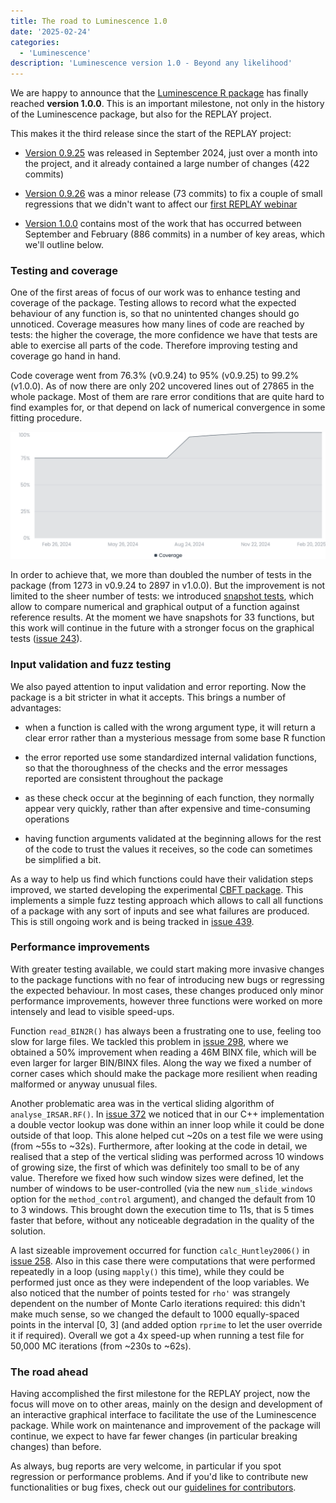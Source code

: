 ```yaml
---
title: The road to Luminescence 1.0
date: '2025-02-24'
categories:
  - 'Luminescence'
description: 'Luminescence version 1.0 - Beyond any likelihood'
---
```


We are happy to announce that the [Luminescence R package][lumi] has finally
reached **version 1.0.0**. This is an important milestone, not only in the
history of the Luminescence package, but also for the REPLAY project.

This makes it the third release since the start of the REPLAY project:

- [Version 0.9.25][rel925] was released in September 2024, just over a month
into the project, and it already contained a large number of changes
(422 commits)

- [Version 0.9.26][rel926] was a minor release (73 commits) to fix a couple of
small regressions that we didn't want to affect our [first REPLAY webinar][webin1]

- [Version 1.0.0][rel100] contains most of the work that has occurred between
September and February (886 commits) in a number of key areas, which we'll
outline below.

<!--more-->

### Testing and coverage

One of the first areas of focus of our work was to enhance testing and
coverage of the package. Testing allows to record what the expected behaviour
of any function is, so that no unintented changes should go unnoticed.
Coverage measures how many lines of code are reached by tests: the higher the
coverage, the more confidence we have that tests are able to exercise all
parts of the code. Therefore improving testing and coverage go hand in hand.

Code coverage went from 76.3% (v0.9.24) to 95% (v0.9.25) to 99.2% (v1.0.0).
As of now there are only 202 uncovered lines out of 27865 in the whole
package. Most of them are rare error conditions that are quite hard to
find examples for, or that depend on lack of numerical convergence in some
fitting procedure.

![](coverage.png)

In order to achieve that, we more than doubled the number of tests in the
package (from 1273 in v0.9.24 to 2897 in v1.0.0). But the improvement is not
limited to the sheer number of tests: we introduced [snapshot tests][snaps],
which allow to compare numerical and graphical output of a function against
reference results. At the moment we have snapshots for 33 functions, but
this work will continue in the future with a stronger focus on the graphical
tests ([issue 243][iss243]).


### Input validation and fuzz testing

We also payed attention to input validation and error reporting. Now the
package is a bit stricter in what it accepts. This brings a number of
advantages:

- when a function is called with the wrong argument type, it will return a
clear error rather than a mysterious message from some base R function

- the error reported use some standardized internal validation functions, so
that the thoroughness of the checks and the error messages reported are
consistent throughout the package

- as these check occur at the beginning of each function, they normally
appear very quickly, rather than after expensive and time-consuming operations

- having function arguments validated at the beginning allows for the rest
of the code to trust the values it receives, so the code can sometimes be
simplified a bit.

As a way to help us find which functions could have their validation steps
improved, we started developing the experimental [CBFT package][cbtf]. This
implements a simple fuzz testing approach which allows to call all functions
of a package with any sort of inputs and see what failures are produced. This
is still ongoing work and is being tracked in [issue 439][iss439].


### Performance improvements

With greater testing available, we could start making more invasive changes
to the package functions with no fear of introducing new bugs or regressing
the expected behaviour. In most cases, these changes produced only minor
performance improvements, however three functions were worked on more
intensely and lead to visible speed-ups.

Function `read_BIN2R()` has always been a frustrating one to use, feeling
too slow for large files. We tackled this problem in [issue 298][iss298],
where we obtained a 50% improvement when reading a 46M BINX file, which will
be even larger for larger BIN/BINX files. Along the way we fixed a number of
corner cases which should make the package more resilient when reading
malformed or anyway unusual files.

Another problematic area was in the vertical sliding algorithm of
`analyse_IRSAR.RF()`. In [issue 372][iss372] we noticed that in our C++
implementation a double vector lookup was done within an inner loop while
it could be done outside of that loop. This alone helped cut ~20s on a test
file we were using (from ~55s to ~32s). Furthermore, after looking at the
code in detail, we realised that a step of the vertical sliding was performed
across 10 windows of growing size, the first of which was definitely too
small to be of any value. Therefore we fixed how such window sizes were
defined, let the number of windows to be user-controlled (via the new
`num_slide_windows` option for the `method_control` argument), and changed
the default from 10 to 3 windows. This brought down the execution time to
11s, that is 5 times faster that before, without any noticeable degradation
in the quality of the solution.

A last sizeable improvement occurred for function  `calc_Huntley2006()` in
[issue 258][iss258]. Also in this case there were computations that were
performed repeatedly in a loop (using `mapply()` this time), while they could
be performed just once as they were independent of the loop variables. We
also noticed that the number of points tested for `rho'` was strangely
dependent on the number of Monte Carlo iterations required: this didn't make
much sense, so we changed the default to 1000 equally-spaced points in the
interval [0, 3] (and added option `rprime` to let the user override it if
required). Overall we got a 4x speed-up when running a test file for 50,000
MC iterations (from ~230s to ~62s).


### The road ahead

Having accomplished the first milestone for the REPLAY project, now the
focus will move on to other areas, mainly on the design and development of
an interactive graphical interface to facilitate the use of the Luminescence
package. While work on maintenance and improvement of the package will
continue, we expect to have far fewer changes (in particular breaking changes)
than before.

As always, bug reports are very welcome, in particular if you spot regression
or performance problems. And if you'd like to contribute new functionalities
or bug fixes, check out our [guidelines for contributors][contr].

[lumi]:   https://r-lum.github.io/Luminescence/
[rel925]: https://github.com/R-Lum/Luminescence/releases/tag/v0.9.25
[rel926]: https://github.com/R-Lum/Luminescence/releases/tag/v0.9.26
[rel100]: https://github.com/R-Lum/Luminescence/releases/tag/v1.0.0
[webin1]: https://r-luminescence.org/news/20241130_replay_webinar_112024/
[snaps]:  https://testthat.r-lib.org/articles/snapshotting.html
[cbtf]:   https://github.com/mcol/caught-by-the-fuzz
[iss243]: https://github.com/R-Lum/Luminescence/issues/243
[iss258]: https://github.com/R-Lum/Luminescence/issues/258
[iss298]: https://github.com/R-Lum/Luminescence/issues/298
[iss372]: https://github.com/R-Lum/Luminescence/issues/372
[iss439]: https://github.com/R-Lum/Luminescence/issues/439
[contr]:  https://github.com/R-Lum/Luminescence/blob/master/CONTRIBUTING.md
